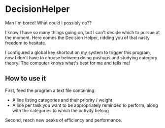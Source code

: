 DecisionHelper
==============

Man I'm bored! What could I possibly do??

I know I have so many things going on, but I can't decide which to pursue at the moment. Here comes the Decision Helper, ridding you of that nasty freedom to hesitate.

I configured a global key shortcut on my system to trigger this program, now I don't have to choose between doing pushups and studying category theory! The computer knows what's best for me and tells me!

How to use it
-------------

First, feed the program a text file containing:
- A line listing categories and their priority / weight
- A line per task you want to be appropriately reminded to perform, along with the categories to which the activity belong

Second, reach new peaks of efficiency and performance.
